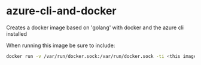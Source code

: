 # azure-cli-and-docker

Creates a docker image based on 'golang' with docker and the azure cli installed

When running this image be sure to include:

``` bash
docker run -v /var/run/docker.sock:/var/run/docker.sock -ti <this image name>
```
